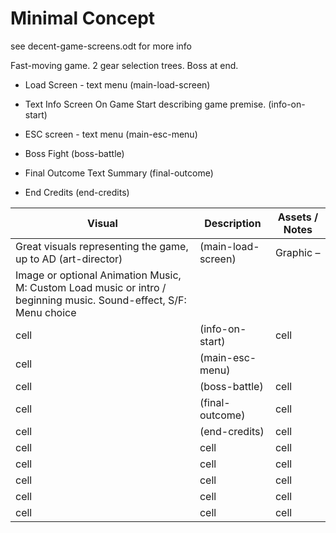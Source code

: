 # Minimal Concept

see decent-game-screens.odt for more info

Fast-moving game. 2 gear selection trees. Boss at end.


* Load Screen - text menu 	(main-load-screen)

* Text Info Screen On Game Start describing game premise. (info-on-start)

* ESC screen - text menu (main-esc-menu)

* Boss Fight (boss-battle)

* Final Outcome Text Summary (final-outcome)


* End Credits (end-credits)




| Visual | Description | Assets / Notes |
| ------ | ------ | ------ |
|Great visuals representing the game, up to AD (art-director) | (main-load-screen) | Graphic – 
Image or  optional Animation   Music, M: Custom Load music or intro / beginning music. Sound-effect, S/F: Menu choice  |
| cell | (info-on-start) | cell |
| cell | (main-esc-menu)|| cell |
| cell | (boss-battle) | cell |
| cell | (final-outcome) | cell |
| cell | (end-credits) | cell |
| cell | cell | cell |
| cell | cell | cell |
| cell | cell | cell |
| cell | cell | cell |
| cell | cell | cell |
